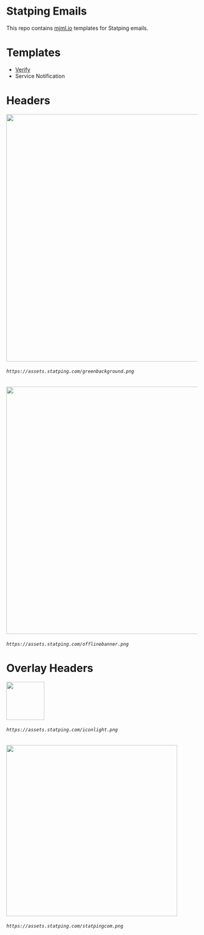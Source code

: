 # Statping Emails

This repo contains [mjml.io](https://mjml.io) templates for Statping emails.


# Templates
- [Verify](https://mjml.io/try-it-live/S1m-bX5pI)
- Service Notification

# Headers
<img width="650" src="https://assets.statping.com/greenbackground.png">

###### `https://assets.statping.com/greenbackground.png`

<img width="650" src="https://assets.statping.com/offlinebanner.png">

###### `https://assets.statping.com/offlinebanner.png`

# Overlay Headers

<img width="100" src="https://assets.statping.com/iconlight.png">

###### `https://assets.statping.com/iconlight.png`

<img width="450" src="https://assets.statping.com/statpingcom.png">

###### `https://assets.statping.com/statpingcom.png`
